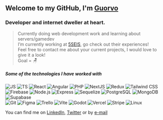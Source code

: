 ## Welcome to my GitHub, I'm [Guorvo](https://https://guorvo.vercel.app//)
### Developer and internet dweller at heart.

> Currently doing web development work and learning about servers/gamedev <br>
> I’m currently working at [5SEIS](https://5seis.com/), go check out their experiences! <br>
> Feel free to contact me about your current projects, I would love to give it a look! <br>
> Goal = 🪑 <br>

##### Some of the technologies I have worked with
![JS](https://img.shields.io/badge/-JS-000?style=flat&logo=javascript&logoColor=white)
![TS](https://img.shields.io/badge/-TS-000?style=flat&logo=typescript&logoColor=white)
![React](https://img.shields.io/badge/-React-000?style=flat&logo=react&logoColor=white)
![Angular](https://img.shields.io/badge/-Angular-000?style=flat&logo=angular&logoColor=white)
![PHP](https://img.shields.io/badge/-PHP-000?style=flat&logo=php&logoColor=white)
![NextJS](https://img.shields.io/badge/-NextJS-000?style=flat&logo=Next.js&logoColor=white)
![Redux](https://img.shields.io/badge/-Redux-000?style=flat&logo=redux&logoColor=white)
![Tailwind CSS](https://img.shields.io/badge/-Tailwind%20CSS-000?style=flat&logo=tailwindcss&logoColor=white)
<br>
![Firebase](https://img.shields.io/badge/-Firebase-000?style=flat&logo=firebase&logoColor=white)
![Node.js](https://img.shields.io/badge/-Node.js-000?style=flat&logo=node.js&logoColor=white)
![Express](https://img.shields.io/badge/-Express-000?style=flat&logo=express&logoColor=white)
![Sequelize](https://img.shields.io/badge/-Sequelize-000?style=flat&logo=sequelize&logoColor=white)
![PostgreSQL](https://img.shields.io/badge/-PostgreSQL-000?style=flat&logo=postgreSQL&logoColor=white)
![MongoDB](https://img.shields.io/badge/-MongoDB-000?style=flat&logo=mongodb&logoColor=white)
![Supabase](https://img.shields.io/badge/-Supabase-000?style=flat&logo=supabase&logoColor=white)
<br>
![Git](https://img.shields.io/badge/-Git-000?style=flat&logo=git&logoColor=white)
![Figma](https://img.shields.io/badge/-Figma-000?style=flat&logo=figma&logoColor=white)
![Trello](https://img.shields.io/badge/-Trello-000?style=flat&logo=trello&logoColor=white)
![Vite](https://img.shields.io/badge/-Vite-000?style=flat&logo=vite&logoColor=white)
![Godot](https://img.shields.io/badge/-Godot-000?style=flat&logo=godotengine&logoColor=white)
![Vercel](https://img.shields.io/badge/-Vercel-000?style=flat&logo=vercel&logoColor=white)
![Stripe](https://img.shields.io/badge/-Stripe-000?style=flat&logo=stripe&logoColor=white)
![Linux](https://img.shields.io/badge/-Linux-000?style=flat&logo=linux&logoColor=white)
<br/>

You can find me on 
[LinkedIn](https://www.linkedin.com/in/guorvo/), [Twitter](https://twitter.com/guorvo_dev) or by [e-mail](lmcuchero@gmail.com)
